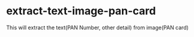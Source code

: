 # extract-text-image-pan-card
This will extract the text(PAN Number, other detail) from image(PAN card)
